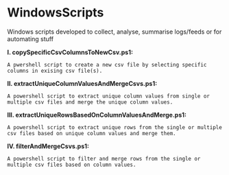 # WindowsScripts
Windows scripts developed to collect, analyse, summarise logs/feeds or for automating stuff

**I. copySpecificCsvColumnsToNewCsv.ps1:**

    A pwershell script to create a new csv file by selecting specific columns in exising csv file(s).

**II. extractUniqueColumnValuesAndMergeCsvs.ps1:**

    A powershell script to extract unique column values from single or multiple csv files and merge the unique column values.

**III. extractUniqueRowsBasedOnColumnValuesAndMerge.ps1:**

    A powershell script to extract unique rows from the single or multiple csv files based on unique column values and merge them.

**IV. filterAndMergeCsvs.ps1:**

    A powershell script to filter and merge rows from the single or multiple csv files based on column values.
